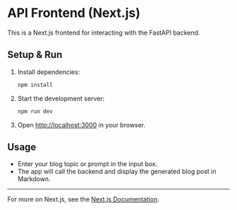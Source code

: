 
# API Frontend (Next.js)

This is a Next.js frontend for interacting with the FastAPI backend.

## Setup & Run

1. Install dependencies:
   ```sh
   npm install
   ```
2. Start the development server:
   ```sh
   npm run dev
   ```
3. Open [http://localhost:3000](http://localhost:3000) in your browser.

## Usage
- Enter your blog topic or prompt in the input box.
- The app will call the backend and display the generated blog post in Markdown.

---

For more on Next.js, see the [Next.js Documentation](https://nextjs.org/docs).
